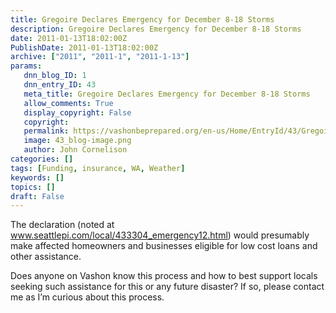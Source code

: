 ```yaml
---
title: Gregoire Declares Emergency for December 8-18 Storms
description: Gregoire Declares Emergency for December 8-18 Storms
date: 2011-01-13T18:02:00Z
PublishDate: 2011-01-13T18:02:00Z
archive: ["2011", "2011-1", "2011-1-13"]
params:
   dnn_blog_ID: 1
   dnn_entry_ID: 43
   meta_title: Gregoire Declares Emergency for December 8-18 Storms
   allow_comments: True
   display_copyright: False
   copyright: 
   permalink: https://vashonbeprepared.org/en-us/Home/EntryId/43/Gregoire-Declares-Emergency-for-December-8-18-Storms
   image: 43_blog-image.png
   author: John Cornelison
categories: []
tags: [Funding, insurance, WA, Weather]
keywords: []
topics: []
draft: False
---
```


<p>The declaration (noted at <a title="http://www.seattlepi.com/local/433304_emergency12.html" href="http://www.seattlepi.com/local/433304_emergency12.html">www.seattlepi.com/local/433304_emergency12.html</a>) would presumably make affected homeowners and businesses eligible for low cost loans and other assistance.</p>
<p>Does anyone on Vashon know this process and how to best support locals seeking such assistance for this or any future disaster? If so, please contact me as I’m curious about this process.</p>
